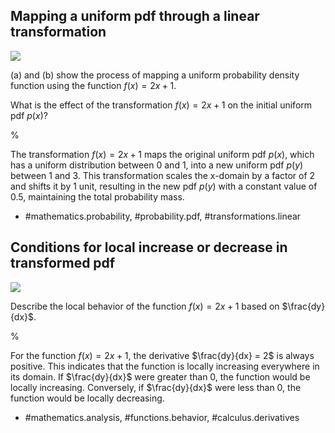 ## Mapping a uniform pdf through a linear transformation

![](https://cdn.mathpix.com/cropped/2024_06_13_9144c552ba5b89e1e6c1g-1.jpg?height=390&width=426&top_left_y=198&top_left_x=450)

(a) and (b) show the process of mapping a uniform probability density function using the function $f(x)=2x+1$.

What is the effect of the transformation $f(x) = 2x + 1$ on the initial uniform pdf $p(x)$?

%

The transformation $f(x) = 2x + 1$ maps the original uniform pdf $p(x)$, which has a uniform distribution between 0 and 1, into a new uniform pdf $p(y)$ between 1 and 3. This transformation scales the x-domain by a factor of 2 and shifts it by 1 unit, resulting in the new pdf $p(y)$ with a constant value of 0.5, maintaining the total probability mass.

- #mathematics.probability, #probability.pdf, #transformations.linear


## Conditions for local increase or decrease in transformed pdf

![](https://cdn.mathpix.com/cropped/2024_06_13_9144c552ba5b89e1e6c1g-1.jpg?height=390&width=426&top_left_y=198&top_left_x=450)

Describe the local behavior of the function $f(x) = 2x + 1$ based on $\frac{dy}{dx}$.

%

For the function $f(x) = 2x + 1$, the derivative $\frac{dy}{dx} = 2$ is always positive. This indicates that the function is locally increasing everywhere in its domain. If $\frac{dy}{dx}$ were greater than 0, the function would be locally increasing. Conversely, if $\frac{dy}{dx}$ were less than 0, the function would be locally decreasing.

- #mathematics.analysis, #functions.behavior, #calculus.derivatives